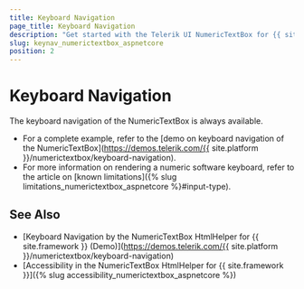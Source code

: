 ```yaml
---
title: Keyboard Navigation
page_title: Keyboard Navigation
description: "Get started with the Telerik UI NumericTextBox for {{ site.framework }} and learn about the accessibility support it provides through its keyboard navigation functionality."
slug: keynav_numerictextbox_aspnetcore
position: 2
---
```


# Keyboard Navigation

The keyboard navigation of the NumericTextBox is always available.

* For a complete example, refer to the [demo on keyboard navigation of the NumericTextBox](https://demos.telerik.com/{{ site.platform }}/numerictextbox/keyboard-navigation).
* For more information on rendering a numeric software keyboard, refer to the article on [known limitations]({% slug limitations_numerictextbox_aspnetcore %}#input-type).

## See Also

* [Keyboard Navigation by the NumericTextBox HtmlHelper for {{ site.framework }} (Demo)](https://demos.telerik.com/{{ site.platform }}/numerictextbox/keyboard-navigation)
* [Accessibility in the NumericTextBox HtmlHelper for {{ site.framework }}]({% slug accessibility_numerictextbox_aspnetcore %})
